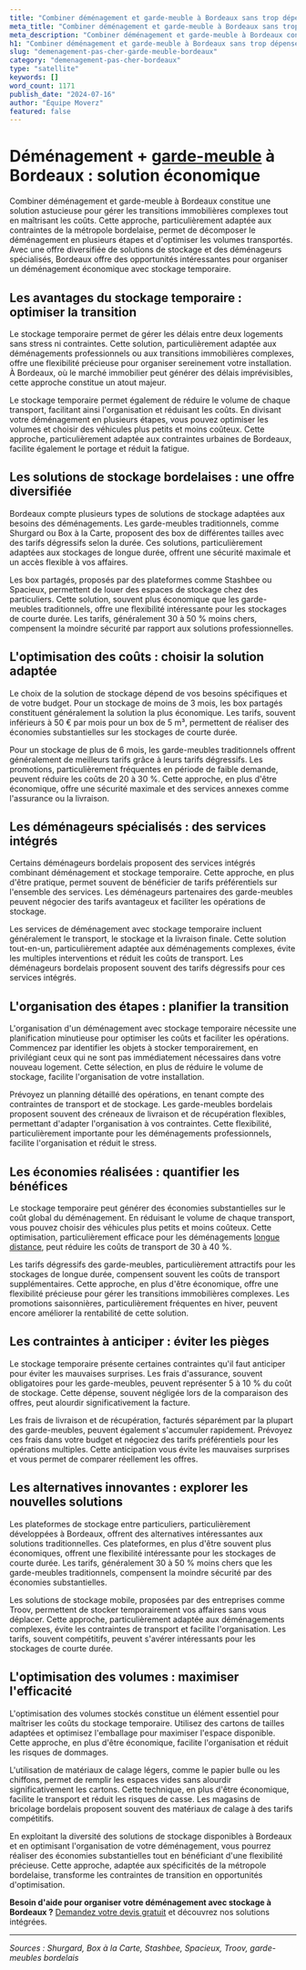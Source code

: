 ```yaml
---
title: "Combiner déménagement et garde-meuble à Bordeaux sans trop dépenser"
meta_title: "Combiner déménagement et garde-meuble à Bordeaux sans trop dépenser"
meta_description: "Combiner déménagement et garde-meuble à Bordeaux constitue une solution astucieuse pour gérer les transitions immobilières complexes tout en maîtrisan."
h1: "Combiner déménagement et garde-meuble à Bordeaux sans trop dépenser"
slug: "demenagement-pas-cher-garde-meuble-bordeaux"
category: "demenagement-pas-cher-bordeaux"
type: "satellite"
keywords: []
word_count: 1171
publish_date: "2024-07-16"
author: "Équipe Moverz"
featured: false
---
```



# Déménagement + [garde-meuble](/blog/garde-meuble-bordeaux/garde-meuble-bordeaux-guide) à Bordeaux : solution économique

Combiner déménagement et garde-meuble à Bordeaux constitue une solution astucieuse pour gérer les transitions immobilières complexes tout en maîtrisant les coûts. Cette approche, particulièrement adaptée aux contraintes de la métropole bordelaise, permet de décomposer le déménagement en plusieurs étapes et d'optimiser les volumes transportés. Avec une offre diversifiée de solutions de stockage et des déménageurs spécialisés, Bordeaux offre des opportunités intéressantes pour organiser un déménagement économique avec stockage temporaire.

## Les avantages du stockage temporaire : optimiser la transition

Le stockage temporaire permet de gérer les délais entre deux logements sans stress ni contraintes. Cette solution, particulièrement adaptée aux déménagements professionnels ou aux transitions immobilières complexes, offre une flexibilité précieuse pour organiser sereinement votre installation. À Bordeaux, où le marché immobilier peut générer des délais imprévisibles, cette approche constitue un atout majeur.

Le stockage temporaire permet également de réduire le volume de chaque transport, facilitant ainsi l'organisation et réduisant les coûts. En divisant votre déménagement en plusieurs étapes, vous pouvez optimiser les volumes et choisir des véhicules plus petits et moins coûteux. Cette approche, particulièrement adaptée aux contraintes urbaines de Bordeaux, facilite également le portage et réduit la fatigue.

## Les solutions de stockage bordelaises : une offre diversifiée

Bordeaux compte plusieurs types de solutions de stockage adaptées aux besoins des déménagements. Les garde-meubles traditionnels, comme Shurgard ou Box à la Carte, proposent des box de différentes tailles avec des tarifs dégressifs selon la durée. Ces solutions, particulièrement adaptées aux stockages de longue durée, offrent une sécurité maximale et un accès flexible à vos affaires.

Les box partagés, proposés par des plateformes comme Stashbee ou Spacieux, permettent de louer des espaces de stockage chez des particuliers. Cette solution, souvent plus économique que les garde-meubles traditionnels, offre une flexibilité intéressante pour les stockages de courte durée. Les tarifs, généralement 30 à 50 % moins chers, compensent la moindre sécurité par rapport aux solutions professionnelles.

## L'optimisation des coûts : choisir la solution adaptée

Le choix de la solution de stockage dépend de vos besoins spécifiques et de votre budget. Pour un stockage de moins de 3 mois, les box partagés constituent généralement la solution la plus économique. Les tarifs, souvent inférieurs à 50 € par mois pour un box de 5 m³, permettent de réaliser des économies substantielles sur les stockages de courte durée.

Pour un stockage de plus de 6 mois, les garde-meubles traditionnels offrent généralement de meilleurs tarifs grâce à leurs tarifs dégressifs. Les promotions, particulièrement fréquentes en période de faible demande, peuvent réduire les coûts de 20 à 30 %. Cette approche, en plus d'être économique, offre une sécurité maximale et des services annexes comme l'assurance ou la livraison.

## Les déménageurs spécialisés : des services intégrés

Certains déménageurs bordelais proposent des services intégrés combinant déménagement et stockage temporaire. Cette approche, en plus d'être pratique, permet souvent de bénéficier de tarifs préférentiels sur l'ensemble des services. Les déménageurs partenaires des garde-meubles peuvent négocier des tarifs avantageux et faciliter les opérations de stockage.

Les services de déménagement avec stockage temporaire incluent généralement le transport, le stockage et la livraison finale. Cette solution tout-en-un, particulièrement adaptée aux déménagements complexes, évite les multiples interventions et réduit les coûts de transport. Les déménageurs bordelais proposent souvent des tarifs dégressifs pour ces services intégrés.

## L'organisation des étapes : planifier la transition

L'organisation d'un déménagement avec stockage temporaire nécessite une planification minutieuse pour optimiser les coûts et faciliter les opérations. Commencez par identifier les objets à stocker temporairement, en privilégiant ceux qui ne sont pas immédiatement nécessaires dans votre nouveau logement. Cette sélection, en plus de réduire le volume de stockage, facilite l'organisation de votre installation.

Prévoyez un planning détaillé des opérations, en tenant compte des contraintes de transport et de stockage. Les garde-meubles bordelais proposent souvent des créneaux de livraison et de récupération flexibles, permettant d'adapter l'organisation à vos contraintes. Cette flexibilité, particulièrement importante pour les déménagements professionnels, facilite l'organisation et réduit le stress.

## Les économies réalisées : quantifier les bénéfices

Le stockage temporaire peut générer des économies substantielles sur le coût global du déménagement. En réduisant le volume de chaque transport, vous pouvez choisir des véhicules plus petits et moins coûteux. Cette optimisation, particulièrement efficace pour les déménagements [longue distance](/blog/demenagement-entreprise-bordeaux/demenagement-entreprise-bordeaux-guide), peut réduire les coûts de transport de 30 à 40 %.

Les tarifs dégressifs des garde-meubles, particulièrement attractifs pour les stockages de longue durée, compensent souvent les coûts de transport supplémentaires. Cette approche, en plus d'être économique, offre une flexibilité précieuse pour gérer les transitions immobilières complexes. Les promotions saisonnières, particulièrement fréquentes en hiver, peuvent encore améliorer la rentabilité de cette solution.

## Les contraintes à anticiper : éviter les pièges

Le stockage temporaire présente certaines contraintes qu'il faut anticiper pour éviter les mauvaises surprises. Les frais d'assurance, souvent obligatoires pour les garde-meubles, peuvent représenter 5 à 10 % du coût de stockage. Cette dépense, souvent négligée lors de la comparaison des offres, peut alourdir significativement la facture.

Les frais de livraison et de récupération, facturés séparément par la plupart des garde-meubles, peuvent également s'accumuler rapidement. Prévoyez ces frais dans votre budget et négociez des tarifs préférentiels pour les opérations multiples. Cette anticipation vous évite les mauvaises surprises et vous permet de comparer réellement les offres.

## Les alternatives innovantes : explorer les nouvelles solutions

Les plateformes de stockage entre particuliers, particulièrement développées à Bordeaux, offrent des alternatives intéressantes aux solutions traditionnelles. Ces plateformes, en plus d'être souvent plus économiques, offrent une flexibilité intéressante pour les stockages de courte durée. Les tarifs, généralement 30 à 50 % moins chers que les garde-meubles traditionnels, compensent la moindre sécurité par des économies substantielles.

Les solutions de stockage mobile, proposées par des entreprises comme Troov, permettent de stocker temporairement vos affaires sans vous déplacer. Cette approche, particulièrement adaptée aux déménagements complexes, évite les contraintes de transport et facilite l'organisation. Les tarifs, souvent compétitifs, peuvent s'avérer intéressants pour les stockages de courte durée.

## L'optimisation des volumes : maximiser l'efficacité

L'optimisation des volumes stockés constitue un élément essentiel pour maîtriser les coûts du stockage temporaire. Utilisez des cartons de tailles adaptées et optimisez l'emballage pour maximiser l'espace disponible. Cette approche, en plus d'être économique, facilite l'organisation et réduit les risques de dommages.

L'utilisation de matériaux de calage légers, comme le papier bulle ou les chiffons, permet de remplir les espaces vides sans alourdir significativement les cartons. Cette technique, en plus d'être économique, facilite le transport et réduit les risques de casse. Les magasins de bricolage bordelais proposent souvent des matériaux de calage à des tarifs compétitifs.

En exploitant la diversité des solutions de stockage disponibles à Bordeaux et en optimisant l'organisation de votre déménagement, vous pourrez réaliser des économies substantielles tout en bénéficiant d'une flexibilité précieuse. Cette approche, adaptée aux spécificités de la métropole bordelaise, transforme les contraintes de transition en opportunités d'optimisation.

**Besoin d'aide pour organiser votre déménagement avec stockage à Bordeaux ?** [Demandez votre devis gratuit](https://moverz-bordeaux.fr/devis) et découvrez nos solutions intégrées.

---

*Sources : Shurgard, Box à la Carte, Stashbee, Spacieux, Troov, garde-meubles bordelais*
